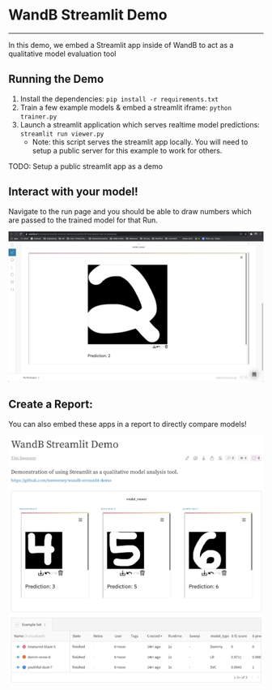 # WandB Streamlit Demo
----
In this demo, we embed a Streamlit app inside of WandB to act as a qualitative model evaluation tool

## Running the Demo

1. Install the dependencies: `pip install -r requirements.txt`
2. Train a few example models & embed a streamlit iframe: `python trainer.py`
3. Launch a streamlit application which serves realtime model predictions: `streamlit run viewer.py`
   - Note: this script serves the streamlit app locally. You will need to setup a public server for this example to work for others.

TODO: Setup a public streamlit app as a demo

## Interact with your model!

Navigate to the run page and you should be able to draw numbers which are passed to the trained model for that Run.

![Streamlit on Run page](./assets/streamlit_demo_1.png)

## Create a Report:

You can also embed these apps in a report to directly compare models!
 
![Streamlit on Report page](./assets/streamlit_demo_2.png)
